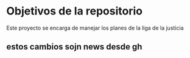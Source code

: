 # Objetivos de la repositorio

Este proyecto se encarga de manejar los planes de la liga de la justicia


## estos cambios sojn news desde gh
